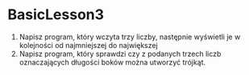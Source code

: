 # BasicLesson3
1. Napisz program, który wczyta trzy liczby, następnie wyświetli je w kolejności od najmniejszej do największej
2. Napisz program, który sprawdzi czy z podanych trzech liczb oznaczających długości boków można utworzyć trójkąt.
